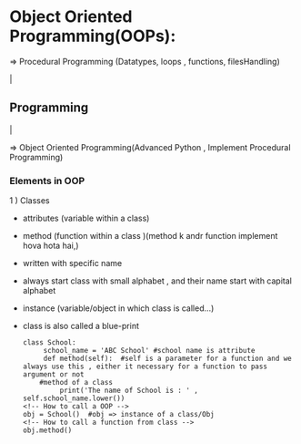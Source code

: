 # Object Oriented Programming(OOPs):
  
  => Procedural Programming (Datatypes, loops , functions, filesHandling) 

   |

 ## Programming

   |

  => Object Oriented Programming(Advanced Python , Implement Procedural Programming)

### Elements in OOP

1 )  Classes 
- attributes (variable within a class)
- method (function within a class )(method k andr function implement hova hota hai,)
- written with specific name 
- always start class with small alphabet , and their name start with capital alphabet  
- instance (variable/object in which class is called...)
- class is also called a blue-print


      class School:
           school_name = 'ABC School' #school name is attribute
           def method(self):  #self is a parameter for a function and we always use this , either it necessary for a function to pass argument or not 
          #method of a class
               print('The name of School is : ' , self.school_name.lower())
      <!-- How to call a OOP -->
      obj = School()  #obj => instance of a class/Obj
      <!-- How to call a function from class -->
      obj.method()



